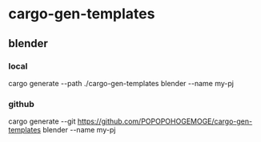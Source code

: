 # cargo-gen-templates

## blender
### local
cargo generate --path ./cargo-gen-templates blender --name my-pj
### github
cargo generate --git https://github.com/POPOPOHOGEMOGE/cargo-gen-templates blender --name my-pj
